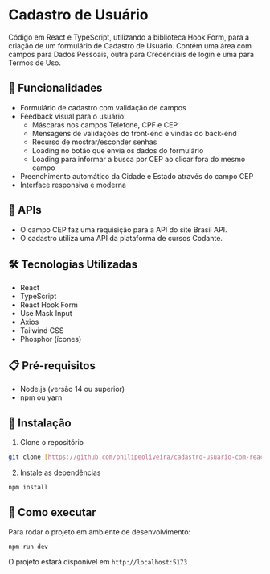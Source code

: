 # Cadastro de Usuário

Código em React e TypeScript, utilizando a biblioteca Hook Form, para a criação de um formulário de Cadastro de Usuário. Contém uma área com campos para Dados Pessoais, outra para Credenciais de login e uma para Termos de Uso.

## 🚀 Funcionalidades

-  Formulário de cadastro com validação de campos
-  Feedback visual para o usuário:
   -  Máscaras nos campos Telefone, CPF e CEP
   -  Mensagens de validações do front-end e vindas do back-end
   -  Recurso de mostrar/esconder senhas
   -  Loading no botão que envia os dados do formulário
   -  Loading para informar a busca por CEP ao clicar fora do mesmo campo
-  Preenchimento automático da Cidade e Estado através do campo CEP
-  Interface responsiva e moderna

## 🔌 APIs

-  O campo CEP faz uma requisição para a API do site Brasil API.
-  O cadastro utiliza uma API da plataforma de cursos Codante.

## 🛠️ Tecnologias Utilizadas

-  React
-  TypeScript
-  React Hook Form
-  Use Mask Input
-  Axios
-  Tailwind CSS
-  Phosphor (ícones)

## 📋 Pré-requisitos

-  Node.js (versão 14 ou superior)
-  npm ou yarn

## 🔧 Instalação

1. Clone o repositório

```bash
git clone [https://github.com/philipeoliveira/cadastro-usuario-com-react-hook-form]
```

2. Instale as dependências

```bash
npm install
```

## 🚀 Como executar

Para rodar o projeto em ambiente de desenvolvimento:

```bash
npm run dev
```

O projeto estará disponível em `http://localhost:5173`
